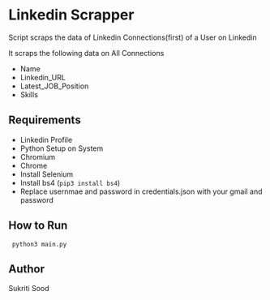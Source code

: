 # Linkedin Scrapper

Script scraps the data of Linkedin Connections(first) of a User on Linkedin

It scraps the following data on All Connections
- Name
- Linkedin_URL
- Latest_JOB_Position
- Skills


## Requirements

- Linkedin Profile
- Python Setup on System
- Chromium
- Chrome
- Install Selenium
- Install bs4 (```pip3 install bs4```)
- Replace usernmae and password in credentials.json with your gmail and password

## How to Run

``` python3 main.py```


## Author
Sukriti Sood

